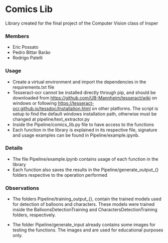 # Comics Lib

Library created for the final project of the Computer Vision class of Insper

### Members
- Eric Possato
- Pedro Bittar Barão
- Rodrigo Patelli

### Usage
- Create a virtual environment and import the dependencies in the requirements.txt file
- Tesseract-ocr cannot be installed directly through pip, and should be downloaded from https://github.com/UB-Mannheim/tesseract/wiki on windows or following https://tesseract-ocr.github.io/tessdoc/Installation.html on other platforms. The script is setup to find the default windows installation path, otherwise must be changed at pipeline/text_extractor.py
- Inside the Pipeline/comics_lib.py file to have access to the functions
- Each function in the library is explained in its respective file, signature and usage examples can be found in Pipeline/example.ipynb.

### Details
- The file Pipeline/example.ipynb contains usage of each function in the library
- Each function also saves the results in the Pipeline/generate_output_{} folders respective to the operation performed

### Observations

- The folders Pipeline/training_output_{}, contain the trained models used for detection of balloons and characters. These models were trained inside the BalloonsDetectionTraining and CharactersDetectionTraining folders, respectively.

- The folder Pipeline/generate_input already contains some images for testing the functions. The images and are used for educational purposes only.